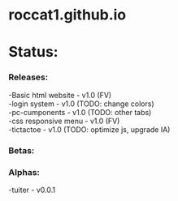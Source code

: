 # roccat1.github.io
<h1>Status:</h1>
<h3>Releases:</h3>
-Basic html website  - v1.0     (FV)<br>
-login system        - v1.0     (TODO: change colors)<br>
-pc-cumponents       - v1.0     (TODO: other tabs)<br>
-css responsive menu - v1.0     (FV)<br>
-tictactoe           - v1.0     (TODO: optimize js, upgrade IA)<br>

<h3>Betas:</h3>


<h3>Alphas:</h3>
-tuiter              - v0.0.1
